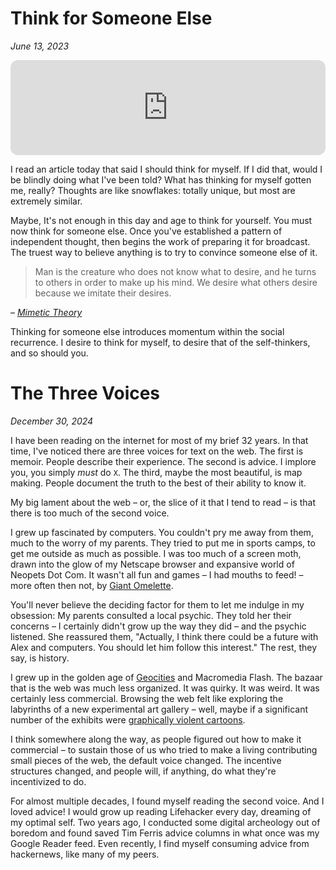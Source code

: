 # Think for Someone Else

_June 13, 2023_

<iframe style="border-radius:12px" src="https://open.spotify.com/embed/track/24F6xG297qWZ47FrJSmC9o?utm_source=generator" width="100%" height="152" frameBorder="0" allowfullscreen="" allow="autoplay; clipboard-write; encrypted-media; fullscreen; picture-in-picture" loading="lazy"></iframe>

I read an article today that said I should think for myself. If I did that, would I be blindly doing what I've been
told? What has thinking for myself gotten me, really? Thoughts are like snowflakes: totally unique, but most are
extremely similar.

Maybe, It's not enough in this day and age to think for yourself. You must now think for someone else. Once you've
established a pattern of independent thought, then begins the work of preparing it for broadcast. The truest way to
believe anything is to try to convince someone else of it.

> Man is the creature who does not know what to desire, and he turns to others in order to make up his mind. We desire
> what others desire because we imitate their desires.

– _[Mimetic Theory](https://en.wikipedia.org/wiki/Mimetic_theory)_

Thinking for someone else introduces momentum within the social recurrence. I desire to think for myself, to desire that
of the self-thinkers, and so should you.

# The Three Voices

_December 30, 2024_

I have been reading on the internet for most of my brief 32 years. In that time, I've noticed there are three voices for
text on the web. The first is memoir. People describe their experience. The second is advice. I implore you, you
simply _must_ do `X`. The third, maybe the most beautiful, is map making. People document the truth to the best
of their ability to know it.

My big lament about the web – or, the slice of it that I tend to read – is that there is too much of the second voice.

I grew up fascinated by computers. You couldn't pry me away from them, much to the worry of my parents. They tried
to put me in sports camps, to get me outside as much as possible. I was too much of a screen moth, drawn
into the glow of my Netscape browser and expansive world of Neopets Dot Com. It wasn't all fun and games – I had mouths
to feed! – more often then not, by [Giant Omelette](https://www.jellyneo.net/?go=giantomelette).

You'll never believe the deciding factor for them to let me indulge in my obsession: My parents consulted a local
psychic. They told her their concerns – I certainly didn't grow up the way they did – and the psychic listened. She
reassured them, "Actually, I think there could be a future with Alex and computers. You should let him follow this
interest." The rest, they say, is history.

I grew up in the golden age of [Geocities](https://neocities.org/browse) and Macromedia Flash. The bazaar that is the
web was much less organized. It was quirky. It was weird. It was certainly less commercial. Browsing the web felt like
exploring the labyrinths of a new experimental art gallery – well, maybe if a significant number of the exhibits
were [graphically violent cartoons](https://en.wikipedia.org/wiki/Happy_Tree_Friends).

I think somewhere along the way, as people figured out how to make it commercial – to sustain those of us who tried
to make a living contributing small pieces of the web, the default voice changed. The incentive structures changed,
and people will, if anything, do what they're incentivized to do. 

For almost multiple decades, I found myself reading the second voice. And I loved advice! I would grow up reading 
Lifehacker every day, dreaming of my optimal self. Two years ago, I conducted some digital archeology out of boredom and
found saved Tim Ferris advice columns in what once was my Google Reader feed. Even recently, I find myself consuming
advice from hackernews, like many of my peers.

